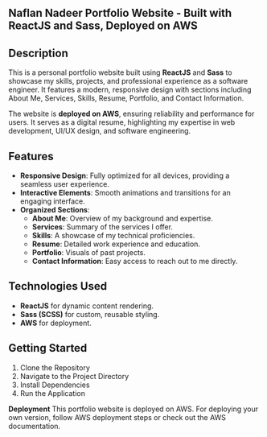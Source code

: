 ## Naflan Nadeer Portfolio Website - Built with ReactJS and Sass, Deployed on AWS

## Description

This is a personal portfolio website built using **ReactJS** and **Sass** to showcase my skills, projects, and professional experience as a software engineer. It features a modern, responsive design with sections including About Me, Services, Skills, Resume, Portfolio, and Contact Information.

The website is **deployed on AWS**, ensuring reliability and performance for users. It serves as a digital resume, highlighting my expertise in web development, UI/UX design, and software engineering.

## Features

- **Responsive Design**: Fully optimized for all devices, providing a seamless user experience.
- **Interactive Elements**: Smooth animations and transitions for an engaging interface.
- **Organized Sections**:
  - **About Me**: Overview of my background and expertise.
  - **Services**: Summary of the services I offer.
  - **Skills**: A showcase of my technical proficiencies.
  - **Resume**: Detailed work experience and education.
  - **Portfolio**: Visuals of past projects.
  - **Contact Information**: Easy access to reach out to me directly.

## Technologies Used

- **ReactJS** for dynamic content rendering.
- **Sass (SCSS)** for custom, reusable styling.
- **AWS** for deployment.

## Getting Started

1. Clone the Repository
2. Navigate to the Project Directory
3. Install Dependencies
4. Run the Application

**Deployment**
This portfolio website is deployed on AWS. For deploying your own version, follow AWS deployment steps or check out the AWS documentation.
